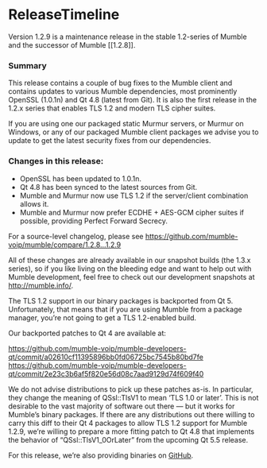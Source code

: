 # ReleaseTimeline

Version 1.2.9 is a maintenance release in the stable 1.2-series of Mumble and the successor of Mumble [[1.2.8]].

### Summary 
This release contains a couple of bug fixes to the Mumble client and contains updates to various Mumble dependencies, most prominently OpenSSL (1.0.1n) and Qt 4.8 (latest from Git). It is also the first release in the 1.2.x series that enables TLS 1.2 and modern TLS cipher suites.

If you are using one our packaged static Murmur servers, or Murmur on Windows, or any of our packaged Mumble client packages we advise you to update to get the latest security fixes from our dependencies.

### Changes in this release: 

* OpenSSL has been updated to 1.0.1n.
* Qt 4.8 has been synced to the latest sources from Git.
* Mumble and Murmur now use TLS 1.2 if the server/client combination allows it.
* Mumble and Murmur now prefer ECDHE + AES-GCM cipher suites if possible, providing Perfect Forward Secrecy.


For a source-level changelog, please see https://github.com/mumble-voip/mumble/compare/1.2.8...1.2.9

All of these changes are already available in our snapshot builds (the 1.3.x series), so if you like living on the bleeding edge and want to help out with Mumble development, feel free to check out our development snapshots at http://mumble.info/.

The TLS 1.2 support in our binary packages is backported from Qt 5. Unfortunately, that means that if you are using Mumble from a package manager, you’re not going to get a TLS 1.2-enabled build.

Our backported patches to Qt 4 are available at:

https://github.com/mumble-voip/mumble-developers-qt/commit/a02610cf11395896bb0fd06725bc7545b80bd7fe
https://github.com/mumble-voip/mumble-developers-qt/commit/2e23c3b6af5f820e56d08c7aad9129d74f609f40

We do not advise distributions to pick up these patches as-is. In particular, they change the meaning of QSsl::TlsV1 to mean ‘TLS 1.0 or later’. This is not desirable to the vast majority of software out there — but it works for Mumble’s binary packages. If there are any distributions out there willing to carry this diff to their Qt 4 packages to allow TLS 1.2 support for Mumble 1.2.9, we’re willing to prepare a more fitting patch to Qt 4.8 that implements the behavior of “QSsl::TlsV1_0OrLater” from the upcoming Qt 5.5 release.

For this release, we’re also providing binaries on  [GitHub](https://github.com/mumble-voip/mumble/releases/tag/1.2.9).

